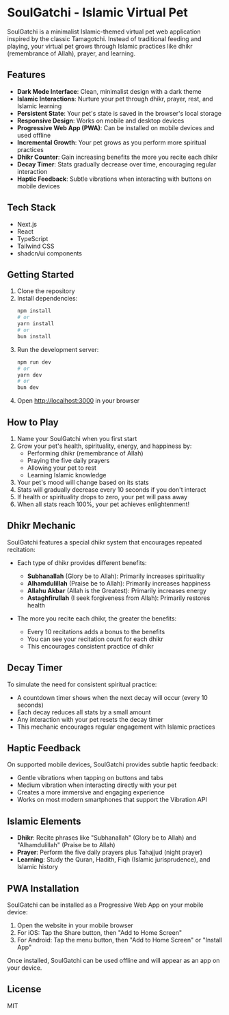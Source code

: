# SoulGatchi - Islamic Virtual Pet

SoulGatchi is a minimalist Islamic-themed virtual pet web application inspired by the classic Tamagotchi. Instead of traditional feeding and playing, your virtual pet grows through Islamic practices like dhikr (remembrance of Allah), prayer, and learning.

## Features

- **Dark Mode Interface**: Clean, minimalist design with a dark theme
- **Islamic Interactions**: Nurture your pet through dhikr, prayer, rest, and Islamic learning
- **Persistent State**: Your pet's state is saved in the browser's local storage
- **Responsive Design**: Works on mobile and desktop devices
- **Progressive Web App (PWA)**: Can be installed on mobile devices and used offline
- **Incremental Growth**: Your pet grows as you perform more spiritual practices
- **Dhikr Counter**: Gain increasing benefits the more you recite each dhikr
- **Decay Timer**: Stats gradually decrease over time, encouraging regular interaction
- **Haptic Feedback**: Subtle vibrations when interacting with buttons on mobile devices

## Tech Stack

- Next.js
- React
- TypeScript
- Tailwind CSS
- shadcn/ui components

## Getting Started

1. Clone the repository
2. Install dependencies:
   ```bash
   npm install
   # or
   yarn install
   # or
   bun install
   ```
3. Run the development server:
   ```bash
   npm run dev
   # or
   yarn dev
   # or
   bun dev
   ```
4. Open [http://localhost:3000](http://localhost:3000) in your browser

## How to Play

1. Name your SoulGatchi when you first start
2. Grow your pet's health, spirituality, energy, and happiness by:
   - Performing dhikr (remembrance of Allah)
   - Praying the five daily prayers
   - Allowing your pet to rest
   - Learning Islamic knowledge
3. Your pet's mood will change based on its stats
4. Stats will gradually decrease every 10 seconds if you don't interact
5. If health or spirituality drops to zero, your pet will pass away
6. When all stats reach 100%, your pet achieves enlightenment!

## Dhikr Mechanic

SoulGatchi features a special dhikr system that encourages repeated recitation:

- Each type of dhikr provides different benefits:
  - **Subhanallah** (Glory be to Allah): Primarily increases spirituality
  - **Alhamdulillah** (Praise be to Allah): Primarily increases happiness
  - **Allahu Akbar** (Allah is the Greatest): Primarily increases energy
  - **Astaghfirullah** (I seek forgiveness from Allah): Primarily restores health

- The more you recite each dhikr, the greater the benefits:
  - Every 10 recitations adds a bonus to the benefits
  - You can see your recitation count for each dhikr
  - This encourages consistent practice of dhikr

## Decay Timer

To simulate the need for consistent spiritual practice:

- A countdown timer shows when the next decay will occur (every 10 seconds)
- Each decay reduces all stats by a small amount
- Any interaction with your pet resets the decay timer
- This mechanic encourages regular engagement with Islamic practices

## Haptic Feedback

On supported mobile devices, SoulGatchi provides subtle haptic feedback:

- Gentle vibrations when tapping on buttons and tabs
- Medium vibration when interacting directly with your pet
- Creates a more immersive and engaging experience
- Works on most modern smartphones that support the Vibration API

## Islamic Elements

- **Dhikr**: Recite phrases like "Subhanallah" (Glory be to Allah) and "Alhamdulillah" (Praise be to Allah)
- **Prayer**: Perform the five daily prayers plus Tahajjud (night prayer)
- **Learning**: Study the Quran, Hadith, Fiqh (Islamic jurisprudence), and Islamic history

## PWA Installation

SoulGatchi can be installed as a Progressive Web App on your mobile device:

1. Open the website in your mobile browser
2. For iOS: Tap the Share button, then "Add to Home Screen"
3. For Android: Tap the menu button, then "Add to Home Screen" or "Install App"

Once installed, SoulGatchi can be used offline and will appear as an app on your device.

## License

MIT
